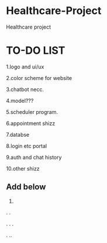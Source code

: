 # Healthcare-Project
Healthcare project 

# TO-DO LIST
1.logo and ui/ux

2.color scheme for website

3.chatbot necc.

4.model???

5.scheduler program.

6.appointment shizz

7.databse

8.login etc portal 

9.auth and chat  history

10.other shizz 



## Add below 

1.

.
.

.
.
.

.
..
